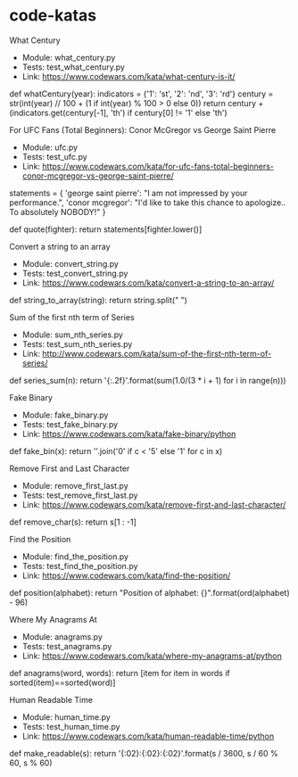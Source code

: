 # code-katas

What Century
- Module: what_century.py
- Tests: test_what_century.py
- Link: https://www.codewars.com/kata/what-century-is-it/

def whatCentury(year):
    indicators = {'1': 'st', '2': 'nd', '3': 'rd'}
    century = str(int(year) // 100 + (1 if int(year) % 100 > 0 else 0))
    return century + (indicators.get(century[-1], 'th') if century[0] != '1' else 'th')

For UFC Fans (Total Beginners): Conor McGregor vs George Saint Pierre
- Module: ufc.py
- Tests: test_ufc.py
- Link: https://www.codewars.com/kata/for-ufc-fans-total-beginners-conor-mcgregor-vs-george-saint-pierre/

statements = {
    'george saint pierre': "I am not impressed by your performance.",
    'conor mcgregor': "I'd like to take this chance to apologize.. To absolutely NOBODY!"
}

def quote(fighter):
    return statements[fighter.lower()]

Convert a string to an array
- Module: convert_string.py
- Tests: test_convert_string.py
- Link: https://www.codewars.com/kata/convert-a-string-to-an-array/

def string_to_array(string):
    return string.split(" ")

Sum of the first nth term of Series
- Module: sum_nth_series.py
- Tests: test_sum_nth_series.py
- Link: http://www.codewars.com/kata/sum-of-the-first-nth-term-of-series/

def series_sum(n):
    return '{:.2f}'.format(sum(1.0/(3 * i + 1) for i in range(n)))

Fake Binary
- Module: fake_binary.py
- Tests: test_fake_binary.py
- Link: https://www.codewars.com/kata/fake-binary/python

def fake_bin(x):
    return ''.join('0' if c < '5' else '1' for c in x)

Remove First and Last Character
- Module: remove_first_last.py
- Tests: test_remove_first_last.py
- Link: https://www.codewars.com/kata/remove-first-and-last-character/

def remove_char(s):
    return s[1 : -1]

Find the Position
- Module: find_the_position.py
- Tests: test_find_the_position.py
- Link: https://www.codewars.com/kata/find-the-position/

def position(alphabet):
    return "Position of alphabet: {}".format(ord(alphabet) - 96)

Where My Anagrams At
- Module: anagrams.py
- Tests: test_anagrams.py
- Link: https://www.codewars.com/kata/where-my-anagrams-at/python

def anagrams(word, words): return [item for item in words if sorted(item)==sorted(word)]

Human Readable Time
- Module: human_time.py
- Tests: test_human_time.py
- Link: https://www.codewars.com/kata/human-readable-time/python

def make_readable(s):
    return '{:02}:{:02}:{:02}'.format(s / 3600, s / 60 % 60, s % 60)
